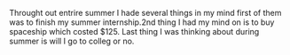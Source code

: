 Throught out entrire summer I hade several things in my mind first of them was to finish my summer internship.2nd thing I had my mind on is to buy spaceship which costed $125. Last thing I was thinking about during summer is will I go to colleg or no.